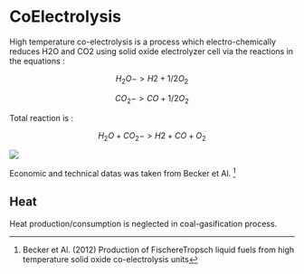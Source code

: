 # CoElectrolysis

High temperature co-electrolysis is a process which electro-chemically reduces H2O and CO2 using solid oxide electrolyzer cell via the reactions in the equations : 

$$H_2O -> H2 + 1/2 O_2$$

$$CO_2 -> CO + 1/2 O_2$$

Total reaction is : 

$$H_2O + CO_2 -> H2 + CO + O_2$$

![](coelectrolysis.jpg) 

Economic and technical datas was taken from Becker et Al. [^1]

## Heat
Heat production/consumption is neglected in coal-gasification process.
 


[^1]: Becker et Al. (2012) Production of FischereTropsch liquid fuels from high temperature solid oxide co-electrolysis units

